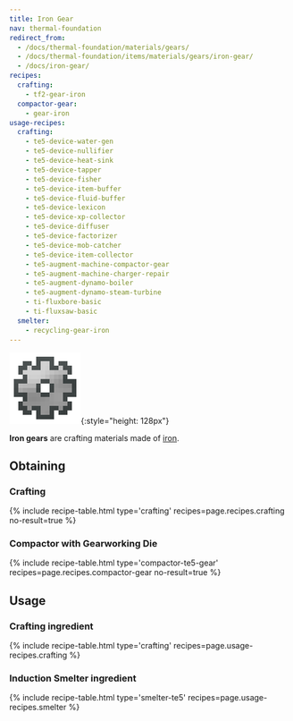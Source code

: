 ```yaml
---
title: Iron Gear
nav: thermal-foundation
redirect_from:
  - /docs/thermal-foundation/materials/gears/
  - /docs/thermal-foundation/items/materials/gears/iron-gear/
  - /docs/iron-gear/
recipes:
  crafting:
    - tf2-gear-iron
  compactor-gear:
    - gear-iron
usage-recipes:
  crafting:
    - te5-device-water-gen
    - te5-device-nullifier
    - te5-device-heat-sink
    - te5-device-tapper
    - te5-device-fisher
    - te5-device-item-buffer
    - te5-device-fluid-buffer
    - te5-device-lexicon
    - te5-device-xp-collector
    - te5-device-diffuser
    - te5-device-factorizer
    - te5-device-mob-catcher
    - te5-device-item-collector
    - te5-augment-machine-compactor-gear
    - te5-augment-machine-charger-repair
    - te5-augment-dynamo-boiler
    - te5-augment-dynamo-steam-turbine
    - ti-fluxbore-basic
    - ti-fluxsaw-basic
  smelter:
    - recycling-gear-iron
---
```


![Iron gear](/assets/images/thermal-foundation/gear-iron.png){:style="height: 128px"}


**Iron gears** are crafting materials made of
[iron](https://minecraft.gamepedia.com/Iron_Ingot).


Obtaining
---------

### Crafting
{% include recipe-table.html type='crafting' recipes=page.recipes.crafting no-result=true %}

### Compactor with Gearworking Die
{% include recipe-table.html type='compactor-te5-gear' recipes=page.recipes.compactor-gear no-result=true %}


Usage
-----

### Crafting ingredient
{% include recipe-table.html type='crafting' recipes=page.usage-recipes.crafting %}

### Induction Smelter ingredient
{% include recipe-table.html type='smelter-te5' recipes=page.usage-recipes.smelter %}
